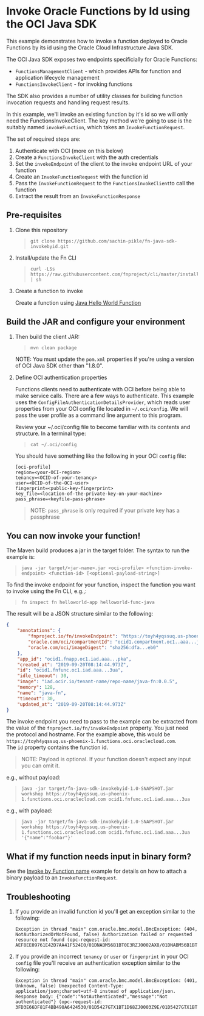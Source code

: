 # Invoke Oracle Functions by Id using the OCI Java SDK

This example demonstrates how to invoke a function deployed to Oracle Functions
by its id using the Oracle Cloud Infrastructure Java SDK.

The OCI Java SDK exposes two endpoints specificially for Oracle Functions:

- `FunctionsManagementClient` - which provides APIs for function and application
  lifecycle management
- `FunctionsInvokeClient` - for invoking functions

The SDK also provides a number of utility classes for building function
invocation requests and handling request results.

In this example, we'll invoke an existing function by it's id so we will only 
need the FunctionsInvokeClient. The key method we're going to use is the
suitably named `invokeFunction`, which takes an `InvokeFunctionRequest`.

The set of required steps are:

1. Authenticate with OCI (more on this below)
2. Create a `FunctionsInvokeClient` with the auth credentials
3. Set the `invokeEndpoint` of the client to the invoke endpoint URL of your 
function
4. Create an `InvokeFunctionRequest` with the function id
5. Pass the `InvokeFunctionRequest` to the `FunctionsInvokeClient`to call the
 function
6. Extract the result from an `InvokeFunctionResponse`


## Pre-requisites

1. Clone this repository

   >```
   >git clone https://github.com/sachin-pikle/fn-java-sdk-invokebyid.git
   >```

2. Install/update the Fn CLI

   >```
   >curl -LSs https://raw.githubusercontent.com/fnproject/cli/master/install | sh
   >```

3. Create a function to invoke

   Create a function using [Java Hello World
   Function](https://github.com/abhirockzz/oracle-functions-hello-worlds/blob/master/java-hello-world.md)

## Build the JAR and configure your environment

1. Then build the client JAR:

   >```
   >mvn clean package
   >```

   NOTE: You must update the `pom.xml` properties if you're using a version
   of OCI Java SDK other than "1.8.0".

2. Define OCI authentication properties

   Functions clients need to authenticate with OCI before being able to make
   service calls. There are a few ways to authenticate. This example uses the
   `ConfigFileAuthenticationDetailsProvider`, which reads user properties from
   your OCI config file located in `~/.oci/config`. We will pass the user 
   profile as a command line argument to this program.
    
   Review your ~/.oci/config file to become familiar with its contents and 
   structure. In a terminal type:
    
   >```
   > cat ~/.oci/config
   >```
   
   You should have something like the following in your OCI `config` file:

   ```shell
   [oci-profile]
   region=<your-OCI-region>
   tenancy=<OCID-of-your-tenancy>
   user=<OCID-of-the-OCI-user>
   fingerprint=<public-key-fingerprint>
   key_file=<location-of-the-private-key-on-your-machine>
   pass_phrase=<keyfile-pass-phrase>
   ```

   > NOTE: `pass_phrase` is only required if your private key has a passphrase

## You can now invoke your function!

The Maven build produces a jar in the target folder. The syntax to run the
example is:

>`java -jar target/<jar-name>.jar <oci-profile> <function-invoke-endpoint>
> <function-id> [<optional-payload-string>]`

To find the invoke endpoint for your function, inspect the function you want
 to invoke using the Fn CLI, e.g.,:

>```
>fn inspect fn helloworld-app helloworld-func-java
>```

The result will be a JSON structure similar to the following:

```JSON
{
	"annotations": {
		"fnproject.io/fn/invokeEndpoint": "https://toyh4yqssuq.us-phoenix-1.functions.oci.oraclecloud.com/20181201/functions/ocid1.fnfunc.oc1.iad.aaa...3ua/actions/invoke",
		"oracle.com/oci/compartmentId": "ocid1.compartment.oc1..aaa...jia",
		"oracle.com/oci/imageDigest": "sha256:dfa...eb0"
	},
	"app_id": "ocid1.fnapp.oc1.iad.aaa...pka",
	"created_at": "2019-09-20T08:14:44.973Z",
	"id": "ocid1.fnfunc.oc1.iad.aaa...3ua",
	"idle_timeout": 30,
	"image": "iad.ocir.io/tenant-name/repo-name/java-fn:0.0.5",
	"memory": 128,
	"name": "java-fn",
	"timeout": 30,
	"updated_at": "2019-09-20T08:14:44.973Z"
}
```

The invoke endpoint you need to pass to the example can be extracted from the 
value of the `fnproject.io/fn/invokeEndpoint` property. You just need the
protocol and hostname. For the example above, this would be 
`https://toyh4yqssuq.us-phoenix-1.functions.oci.oraclecloud.com`.  
The `id` property contains the function id.

> NOTE: Payload is optional. If your function doesn't expect any input you
> can omit it.

e.g., without payload:

>```
>java -jar target/fn-java-sdk-invokebyid-1.0-SNAPSHOT.jar workshop https://toyh4yqssuq.us-phoenix-1.functions.oci.oraclecloud.com ocid1.fnfunc.oc1.iad.aaa...3ua
>```

e.g., with payload:

>```
>java -jar target/fn-java-sdk-invokebyid-1.0-SNAPSHOT.jar workshop https://toyh4yqssuq.us-phoenix-1.functions.oci.oraclecloud.com ocid1.fnfunc.oc1.iad.aaa...3ua '{"name":"foobar"}'
>```

## What if my function needs input in binary form?

See the [Invoke by Function name](https://github.com/abhirockzz/fn-java-sdk-invoke) 
example for details on how to attach a binary payload to an
 `InvokeFunctionRequest`.

## Troubleshooting

1. If you provide an invalid function id you'll get an exception similar to
   the following:

   ``` 
   Exception in thread "main" com.oracle.bmc.model.BmcException: (404, NotAuthorizedOrNotFound, false) Authorization failed or requested resource not found (opc-request-id: AEF8EE09761E42D7AA41F524E0/01DNABM56B1BT0E3RZJ0002AX8/01DNABM56B1BT0E3RZJ0002AX9)
   ```

2. If you provide an incorrect `tenancy` or `user` or `fingerprint` in your
   OCI `config` file you'll receive an authentication exception similar to the
   following:

   ``` 
   Exception in thread "main" com.oracle.bmc.model.BmcException: (401, Unknown, false) Unexpected Content-Type: application/json;charset=utf-8 instead of application/json. Response body: {"code":"NotAuthenticated","message":"Not authenticated"} (opc-request-id: 3FD3E66DF81F4BB490A6424530/01D5427GTX1BT1D68ZJ0003Z9E/01D5427GTX1BT1D68ZJ0003Z9F)
   ```
   